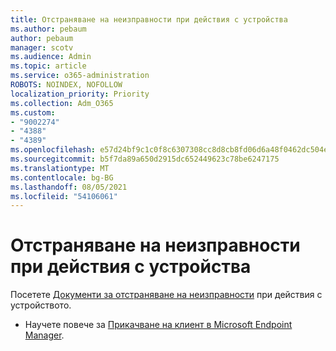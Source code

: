 ```yaml
---
title: Отстраняване на неизправности при действия с устройства
ms.author: pebaum
author: pebaum
manager: scotv
ms.audience: Admin
ms.topic: article
ms.service: o365-administration
ROBOTS: NOINDEX, NOFOLLOW
localization_priority: Priority
ms.collection: Adm_O365
ms.custom:
- "9002274"
- "4388"
- "4389"
ms.openlocfilehash: e57d24bf9c1c0f8c6307308cc8d8cb8fd06d6a48f0462dc504e0f54eb2844718
ms.sourcegitcommit: b5f7da89a650d2915dc652449623c78be6247175
ms.translationtype: MT
ms.contentlocale: bg-BG
ms.lasthandoff: 08/05/2021
ms.locfileid: "54106061"
---
```

# <a name="troubleshoot-device-actions"></a>Отстраняване на неизправности при действия с устройства

Посетете [Документи за отстраняване на неизправности](https://docs.microsoft.com/configmgr/tenant-attach/technical-reference) при действия с устройството.

- Научете повече за [Прикачване на клиент в Microsoft Endpoint Manager](https://docs.microsoft.com/configmgr/tenant-attach/).
